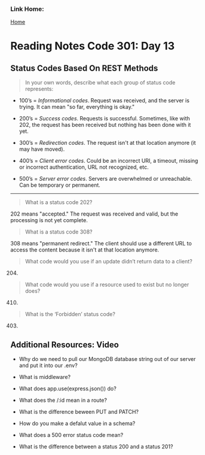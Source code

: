 ### Link Home:
[Home](README.md)

# Reading Notes Code 301: Day 13

## Status Codes Based On REST Methods

>In your own words, describe what each group of status code represents:

- 100’s = *Informational codes*. Request was received, and the server is trying. It can mean "so far, everything is okay." 

- 200’s = *Success codes*. Requests is successful. Sometimes, like with 202, the request has been received but nothing has been done with it yet.

- 300’s = *Redirection codes*. The request isn't at that location anymore (it may have moved).

- 400’s = *Client error codes*. Could be an incorrect URI, a timeout, missing or incorrect authentication, URL not recognized, etc.

- 500’s = *Server error codes*. Servers are overwhelmed or unreachable. Can be temporary or permanent.

---

> What is a status code 202?

202 means "accepted." The request was received and valid, but the processing is not yet complete.

> What is a status code 308?

308 means "permanent redirect." The client should use a different URL to access the content because it isn't at that location anymore.

> What code would you use if an update didn’t return data to a client?

204.

> What code would you use if a resource used to exist but no longer does?

410.

> What is the ‘Forbidden’ status code?

403.

## Additional Resources: Video


- Why do we need to pull our MongoDB database string out of our server and put it into our .env?

- What is middleware?

- What does app.use(express.json()) do?

- What does the /:id mean in a route?

- What is the difference beween PUT and PATCH?

- How do you make a defalut value in a schema?

- What does a 500 error status code mean?

- What is the difference between a status 200 and a status 201?
